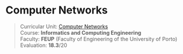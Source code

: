 # Computer Networks

>Curricular Unit: [Computer Networks](https://sigarra.up.pt/feup/en/ucurr_geral.ficha_uc_view?pv_ocorrencia_id=520330)
><br />
>Course: **Informatics and Computing Engineering** 
><br />
> Faculty: **FEUP** (Faculty of Engineering of the University of Porto)
><br/>
> Evaluation: **18.3**/20
